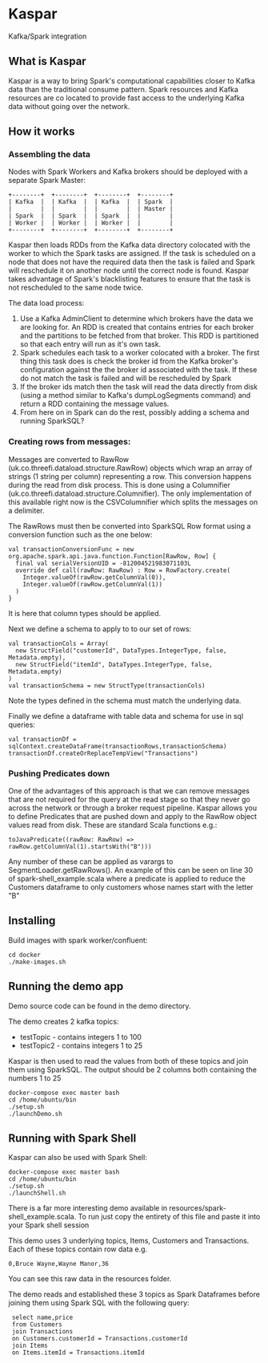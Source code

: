 # Kaspar

Kafka/Spark integration

## What is Kaspar

Kaspar is a way to bring Spark's computational capabilities closer to Kafka data than the traditional consume pattern. 
Spark resources and Kafka resources are co located to provide fast access to the underlying Kafka data without going 
over the network.

## How it works

### Assembling the data

Nodes with Spark Workers and Kafka brokers should be deployed with a separate Spark Master:

```
+--------+  +--------+  +--------+  +--------+
| Kafka  |  | Kafka  |  | Kafka  |  | Spark  |
|        |  |        |  |        |  | Master |
| Spark  |  | Spark  |  | Spark  |  |        |
| Worker |  | Worker |  | Worker |  |        |
+--------+  +--------+  +--------+  +--------+
```

Kaspar then loads RDDs from the Kafka data directory colocated with the worker to which the Spark tasks are assigned. If
 the task is scheduled on a node that does not have the required data then the task is failed and Spark will reschedule 
it on another node until the correct node is found. Kaspar takes advantage of Spark's blacklisting features to ensure 
that the task is not rescheduled to the same node twice.

The data load process:

 1. Use a Kafka AdminClient to determine which brokers have the data we are looking for. An RDD is created that contains
 entries for each broker and the partitions to be fetched from that broker. This RDD is partitioned so that each entry 
 will run as it's own task.
 2. Spark schedules each task to a worker colocated with a broker. The first thing this task does is check the broker id
  from the Kafka broker's configuration against the the broker id associated with the task. If these do not match the 
  task is failed and will be rescheduled by Spark
 3. If the broker ids match then the task will read the data directly from disk (using a method similar to Kafka's 
 dumpLogSegments command) and return a RDD containing the message values.
 4. From here on in Spark can do the rest, possibly  adding a schema and running SparkSQL?   

### Creating rows from messages:

Messages are converted to RawRow (uk.co.threefi.dataload.structure.RawRow) objects which wrap an array of strings (1 
string per column) representing a row. This conversion happens during the read from disk process. This is done using 
a Columnifier (uk.co.threefi.dataload.structure.Columnifier). The only implementation of this available right now is the 
CSVColumnifier which splits the messages on a delimiter. 

The RawRows must then be converted into SparkSQL Row format using a conversion function such as the one below:

```
val transactionConversionFunc = new org.apache.spark.api.java.function.Function[RawRow, Row] {
  final val serialVersionUID = -812004521983071103L
  override def call(rawRow: RawRow) : Row = RowFactory.create(
    Integer.valueOf(rawRow.getColumnVal(0)),
    Integer.valueOf(rawRow.getColumnVal(1))
  )
}
```

It is here that column types should be applied. 

Next we define a schema to apply to to our set of rows:

```
val transactionCols = Array(
  new StructField("customerId", DataTypes.IntegerType, false, Metadata.empty),
  new StructField("itemId", DataTypes.IntegerType, false, Metadata.empty)
)
val transactionSchema = new StructType(transactionCols)
```

Note the types defined in the schema must match the underlying data.

Finally we define a dataframe with table data and schema for use in sql queries:

```
val transactionDf = sqlContext.createDataFrame(transactionRows,transactionSchema)
transactionDf.createOrReplaceTempView("Transactions")
```

### Pushing Predicates down

One of the advantages of this approach is that we can remove messages that are not required for the query at the read 
stage so that they never go across the network or through a broker request pipeline. Kaspar allows you to define 
Predicates that are pushed down and apply to the RawRow object values read from disk. These are standard Scala 
functions e.g.:

```
toJavaPredicate((rawRow: RawRow) => rawRow.getColumnVal(1).startsWith("B")))
```

Any number of these can be applied as varargs to SegmentLoader.getRawRows(). An example of this can be seen on line 30 
of spark-shell_example.scala where a predicate is applied to reduce the Customers dataframe to only customers whose 
names start with the letter "B" 

## Installing
 
Build images with spark worker/confluent:

```
cd docker
./make-images.sh
```

## Running the demo app

Demo source code can be found in the demo directory.

The demo creates 2 kafka topics:

* testTopic - contains integers 1 to 100
* testTopic2 - contains integers 1 to 25

Kaspar is then used to read the values from both of these topics and join them using SparkSQL. The output should be 2 
columns both containing the numbers 1 to 25

```
docker-compose exec master bash
cd /home/ubuntu/bin
./setup.sh
./launchDemo.sh
```

## Running with Spark Shell

Kaspar can also be used with Spark Shell:

```
docker-compose exec master bash
cd /home/ubuntu/bin
./setup.sh
./launchShell.sh
```

There is a far more interesting demo available in resources/spark-shell_example.scala. To run just copy the entirety of 
this file and paste it into your Spark shell session

This demo uses 3 underlying topics, Items, Customers and Transactions. Each of these topics contain row data e.g.
 
```
0,Bruce Wayne,Wayne Manor,36
```

You can see this raw data in the resources folder.

The demo reads and established these 3 topics as Spark Dataframes before joining them using Spark SQL with the following query:

```
 select name,price
 from Customers
 join Transactions
 on Customers.customerId = Transactions.customerId
 join Items
 on Items.itemId = Transactions.itemId
```
